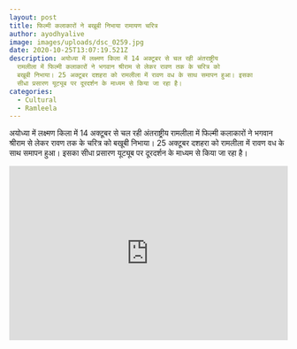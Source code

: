 ```yaml
---
layout: post
title: फिल्मी कलाकारों ने बखूबी निभाया रामायण चरित्र
author: ayodhyalive
image: images/uploads/dsc_0259.jpg
date: 2020-10-25T13:07:19.521Z
description: अयोध्या में लक्ष्मण किला में 14 अक्टूबर से चल रही अंतराष्ट्रीय
  रामलीला में फिल्मी कलाकारों ने भगवान श्रीराम से लेकर रावण तक के चरित्र को
  बखूबी निभाया। 25 अक्टूबर दशहरा को रामलीला में रावण वध के साथ समापन हुआ। इसका
  सीधा प्रसारण यूट्यूब पर दूरदर्शन के माध्यम से किया जा रहा है।
categories:
  - Cultural
  - Ramleela
---
```

अयोध्या में लक्ष्मण किला में 14 अक्टूबर से चल रही अंतराष्ट्रीय रामलीला में फिल्मी कलाकारों ने भगवान श्रीराम से लेकर रावण तक के चरित्र को बखूबी निभाया। 25 अक्टूबर दशहरा को रामलीला में रावण वध के साथ समापन हुआ। इसका सीधा प्रसारण यूट्यूब पर दूरदर्शन के माध्यम से किया जा रहा है। 

<p><iframe style="width:100%;" height="315" src="https://www.youtube.com/embed/PRmc6iQF6CY?rel=0&amp;showinfo=0" frameborder="0" allowfullscreen></iframe></p>